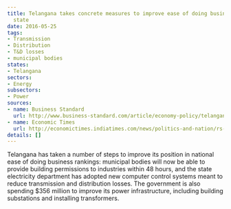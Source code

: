 ```yaml
---
title: Telangana takes concrete measures to improve ease of doing business in the
  state
date: 2016-05-25
tags:
- Transmission
- Distribution
- T&D losses
- municipal bodies
states:
- Telangana
sectors:
- Energy
subsectors:
- Power
sources:
- name: Business Standard
  url: http://www.business-standard.com/article/economy-policy/telangana-steps-up-efforts-to-improve-ease-of-doing-business-116051600944_1.html
- name: Economic Times
  url: http://economictimes.indiatimes.com/news/politics-and-nation/rs-2400-crore-spent-to-improve-electricity-infra-telangana-minister/articleshow/52316898.cms
details: []
---
```


Telangana has taken a number of steps to improve its position in national ease of doing business rankings: municipal bodies will now be able to provide building permissions to industries within 48 hours, and the state electricity department has adopted new computer control systems meant to reduce transmission and distribution losses. The government is also spending $356 million to improve its power infrastructure, including building substations and installing transformers.
